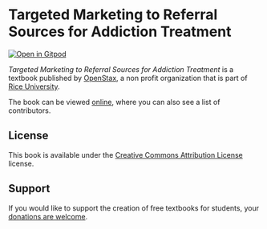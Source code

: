# Targeted Marketing to Referral Sources for Addiction Treatment

[![Open in Gitpod](https://gitpod.io/button/open-in-gitpod.svg)](https://gitpod.io/from-referrer/)

_Targeted Marketing to Referral Sources for Addiction Treatment_ is a textbook published by [OpenStax](https://openstax.org/), a non profit organization that is part of [Rice University](https://www.rice.edu/).

The book can be viewed [online](https://github.com/cnx-user-books/cnxbook-targeted-marketing-to-referral-sources-for-addiction-treatment/releases/latest), where you can also see a list of contributors.

## License
This book is available under the [Creative Commons Attribution License](./LICENSE) license.

## Support
If you would like to support the creation of free textbooks for students, your [donations are welcome](https://riceconnect.rice.edu/donation/support-openstax-banner).
